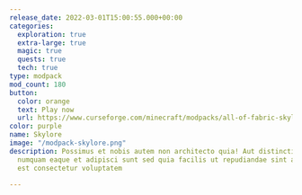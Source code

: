 ```yaml
---
release_date: 2022-03-01T15:00:55.000+00:00
categories:
  exploration: true
  extra-large: true
  magic: true
  quests: true
  tech: true
type: modpack
mod_count: 180
button:
  color: orange
  text: Play now
  url: https://www.curseforge.com/minecraft/modpacks/all-of-fabric-skylore
color: purple
name: Skylore
image: "/modpack-skylore.png"
description: Possimus et nobis autem non architecto quia! Aut distinctio rerum qui
  numquam eaque et adipisci sunt sed quia facilis ut repudiandae sint a voluptas dolor
  est consectetur voluptatem

---
```

